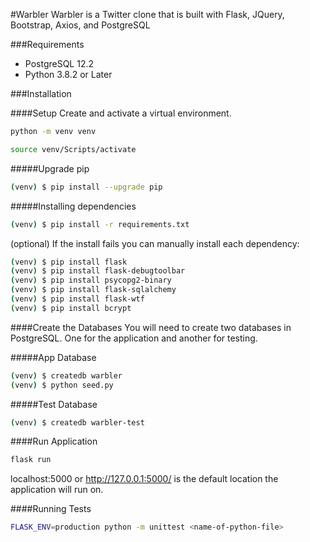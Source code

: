 #Warbler
Warbler is a Twitter clone that is built with Flask, JQuery, Bootstrap, Axios, and PostgreSQL

###Requirements

- PostgreSQL 12.2
- Python 3.8.2 or Later

###Installation

####Setup
Create and activate a virtual environment.

```sh
python -m venv venv
```

```sh
source venv/Scripts/activate
```

#####Upgrade pip

```sh
(venv) $ pip install --upgrade pip
```

#####Installing dependencies

```sh
(venv) $ pip install -r requirements.txt
```

(optional) If the install fails you can manually install each dependency:

```sh
(venv) $ pip install flask
(venv) $ pip install flask-debugtoolbar
(venv) $ pip install psycopg2-binary
(venv) $ pip install flask-sqlalchemy
(venv) $ pip install flask-wtf
(venv) $ pip install bcrypt
```

####Create the Databases
You will need to create two databases in PostgreSQL. One for the application and another for testing.

#####App Database

```sh
(venv) $ createdb warbler
(venv) $ python seed.py
```

#####Test Database

```sh
(venv) $ createdb warbler-test
```

####Run Application

```sh
flask run
```

localhost:5000 or http://127.0.0.1:5000/ is the default location the application will run on.

####Running Tests

```sh
FLASK_ENV=production python -m unittest <name-of-python-file>
```
